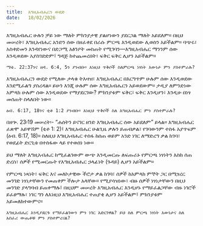 ```yaml
---
title:  እግዚአብሔርን ውደድ
date:   18/02/2026
---
```


እግዚአብሔር ሁሉን ቻይ ነው ማለት ምክንያታዊ ያልሆነውን ያደርጋል ማለት አይደለም። በዚህ መሠረት፣ እግዚአብሔር አንድን ሰው በዘፈቀደ በራሱ ምርጫ እንዲወደው ሊወስን አይችልም። ባጭሩ፣ አስቀድመን እንዳየነውና በድጋሚ አፅንዖት መስጠት የሚገባን—እግዚአብሔር ማንንም ሰው እንዲወደው አያስገድድም፤ ግዳጅ ከተጨመረበት፣ ፍቅር ፍቅር ሊሆን አይችልም።

`ማቴ. 22:37ንና ዘዳ. 6:4, 5ን ያንብቡ። እነዚህ ጥቅሶች ስለምርጫ ነፃነት እውነታ ምን ያስተምራሉ?`

እግዚአብሔርን ውደድ የሚለው ታላቁ ትእዛዝ፣ እግዚአብሔር በእርግጥም ሁሉም ሰው እንዲወደው እንደሚፈልግ ያስረዳል። ይሁን እንጂ ሁሉም ሰው እግዚአብሔርን አይወደውም። ታዲያ ለምንድነው አምላክ ሁሉም ሰው እንዲወደው የማያደርገው? ምክንያቱም ፍቅር፣ ፍቅር እንዲሆን፣ እንዲሁ በነፃ መሰጠት ስላለበት ነው።

`ዕብ. 6:17, 18ንና ቲቶ 1:2 ያንብቡ። እነዚህ ጥቅሶች ስለ እግዚአብሔር ምን ያስተምራሉ?`

በዘኍ. 23፡19 መሠረት፡- “ሐሰትን ይናገር ዘንድ እግዚአብሔር ሰው አይደለም” ይላል። እግዚአብሔር ፈጽሞ አይዋሽም (ቲቶ 1: 2)፤ እግዚአብሔር ሁልጊዜ ቃሉን ይጠብቃል፣ የገባውንም ተስፋ አያጥፍም (ዕብ. 6:17, 18)። ስለዚህ እግዚአብሔር ተስፋ ከሰጠ ወይም አንድ ነገር ለማድረግ ቃል ከገባ፣ የወደፊት ድርጊቱ በተስፋው ላይ የተወሰነ ነው።

ይህ ማለት እግዚአብሔር ከሚፈልገውም ውጭ እንዲመርጡ ለፍጡራኑ የምርጫ ነፃነትን እስከ ሰጠ ድረስ፣ ሰዎች የሚመርጡት የእግዚአብሔር ኃላፊነት (ጉዳይ) ሊሆን አይችልም።

የምርጫ ነጻነት፣ ፍቅር እና መለኮታዊው ችሮታ ቃል ከገባ፣ ሰዎች ከአምላክ ምኞት ጋር በሚፃረር መንገድ ነፃነታቸውን የመጠቀም ችሎታ አላቸው። የሚያሳዝነው፣ ብዙ ሰዎች ነፃነታቸውን በዚህ መንገድ ያላግባብ ይጠቀማሉ፤ በዚህም መሠረት እግዚአብሔር እንዲሆኑ የማይፈልጋቸው ብዙ ነገሮች ይፈፀማሉ፣ ነገር ግን ለእነዚህ እግዚአብሔር ተጠያቂ ሊሆን አይችልም፤ ምክንያቱም አይመለከተውምና።

`እግዚአብሔር እንዲያደርጉ የማይፈልገውን ምን ነገር አድርገዋል? ይህ ስለ ምርጫ ነፃነት እውነታና ስለ አስፈሪ ውጤቶቹ ምን ያስተምረናል?`